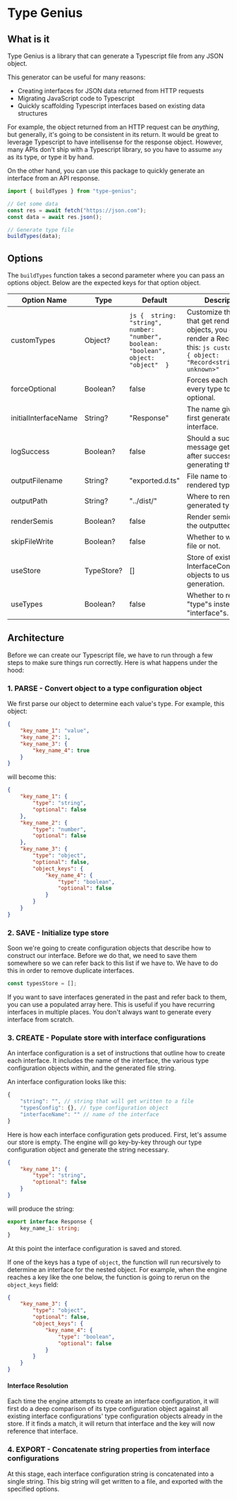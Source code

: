 # Type Genius

## What is it

Type Genius is a library that can generate a Typescript file from any JSON object.

This generator can be useful for many reasons:

-   Creating interfaces for JSON data returned from HTTP requests
-   Migrating JavaScript code to Typescript
-   Quickly scaffolding Typescript interfaces based on existing data structures

For example, the object returned from an HTTP request can be _anything_, but generally, it's going to be consistent in its return. It would be great to leverage Typescript to have intellisense for the response object. However, many APIs don't ship with a Typescript library, so you have to assume `any` as its type, or type it by hand.

On the other hand, you can use this package to quickly generate an interface from an API response.

```ts
import { buildTypes } from "type-genius";

// Get some data
const res = await fetch("https://json.com");
const data = await res.json();

// Generate type file
buildTypes(data);
```

## Options

The `buildTypes` function takes a second parameter where you can pass an options object. Below are the expected keys for that option object.

| **Option Name** | **Type** | **Default** | **Description** |
|---|---|---|---|
| customTypes | Object? | ```js {  string: "string",  number: "number",  boolean: "boolean",  object: "object"  } ``` | Customize the types that get rendered. For objects, you can render a Record like this:  ```js customTypes: { object: "Record<string, unknown>" ``` |
| forceOptional | Boolean? | false | Forces each value in every type to be optional. |
| initialInterfaceName | String? | "Response" | The name given to the first generated interface. |
| logSuccess | Boolean? | false | Should a success message get rendered after successfully generating the types. |
| outputFilename | String? | "exported.d.ts" | File name to give the rendered types file. |
| outputPath | String? | "../dist/" | Where to render the generated types. |
| renderSemis | Boolean? | false | Render semicolons in the outputted file. |
| skipFileWrite | Boolean? | false | Whether to write the file or not. |
| useStore | TypeStore? | [] | Store of existing InterfaceConfiguration objects to use for this generation. |
| useTypes | Boolean? | false | Whether to render "type"s instead of "interface"s. |

## Architecture

Before we can create our Typescript file, we have to run through a few steps to make sure things run correctly. Here is what happens under the hood:

### 1. PARSE - Convert object to a type configuration object

We first parse our object to determine each value's type. For example, this object:

```json
{
	"key_name_1": "value",
	"key_name_2": 1,
	"key_name_3": {
		"key_name_4": true
	}
}
```

will become this:

```json
{
	"key_name_1": {
		"type": "string",
		"optional": false
	},
	"key_name_2": {
		"type": "number",
		"optional": false
	},
	"key_name_3": {
		"type": "object",
		"optional": false,
		"object_keys": {
			"key_name_4": {
				"type": "boolean",
				"optional": false
			}
		}
	}
}
```

### 2. SAVE - Initialize type store

Soon we're going to create configuration objects that describe how to construct our interface. Before we do that, we need to save them somewhere so we can refer back to this list if we have to. We have to do this in order to remove duplicate interfaces.

```js
const typesStore = [];
```

If you want to save interfaces generated in the past and refer back to them, you can use a populated array here. This is useful if you have recurring interfaces in multiple places. You don't always want to generate every interface from scratch.

### 3. CREATE - Populate store with interface configurations

An interface configuration is a set of instructions that outline how to create each interface. It includes the name of the interface, the various type configuration objects within, and the generated file string.

An interface configuration looks like this:

```js
{
	"string": "", // string that will get written to a file
	"typesConfig": {}, // type configuration object
	"interfaceName": "" // name of the interface
}
```

Here is how each interface configuration gets produced.
First, let's assume our store is empty. The engine will go key-by-key through our type configuration object and generate the string necessary.

```json
{
	"key_name_1": {
		"type": "string",
		"optional": false
	}
}
```

will produce the string:

```typescript
export interface Response {
	key_name_1: string;
}
```

At this point the interface configuration is saved and stored.

If one of the keys has a type of `object`, the function will run recursively to determine an interface for the nested object. For example, when the engine reaches a key like the one below, the function is going to rerun on the `object_keys` field:

```json
{
	"key_name_3": {
		"type": "object",
		"optional": false,
		"object_keys": {
			"key_name_4": {
				"type": "boolean",
				"optional": false
			}
		}
	}
}
```

#### Interface Resolution

Each time the engine attempts to create an interface configuration, it will first do a deep comparison of its type configuration object against all existing interface configurations' type configuration objects already in the store. If it finds a match, it will return that interface and the key will now reference that interface.

### 4. EXPORT - Concatenate string properties from interface configurations

At this stage, each interface configuration string is concatenated into a single string. This big string will get written to a file, and exported with the specified options.
